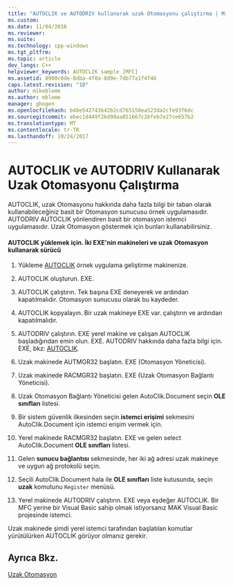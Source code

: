 ```yaml
---
title: "AUTOCLIK ve AUTODRIV kullanarak uzak Otomasyonu çalıştırma | Microsoft Docs"
ms.custom: 
ms.date: 11/04/2016
ms.reviewer: 
ms.suite: 
ms.technology: cpp-windows
ms.tgt_pltfrm: 
ms.topic: article
dev_langs: C++
helpviewer_keywords: AUTOCLIK sample [MFC]
ms.assetid: 8900c0de-8dba-4f0a-8d9e-7db77a1f4f46
caps.latest.revision: "10"
author: mikeblome
ms.author: mblome
manager: ghogen
ms.openlocfilehash: b48e542743642b2cd765150ea523da2cfe93f6dc
ms.sourcegitcommit: ebec1d449f2bd98aa851667c2bfeb7e27ce657b2
ms.translationtype: MT
ms.contentlocale: tr-TR
ms.lasthandoff: 10/24/2017
---
```

# <a name="running-remote-automation-using-autoclik-and-autodriv"></a>AUTOCLIK ve AUTODRIV Kullanarak Uzak Otomasyonu Çalıştırma
AUTOCLIK, uzak Otomasyonu hakkında daha fazla bilgi bir taban olarak kullanabileceğiniz basit bir Otomasyon sunucusu örnek uygulamasıdır. AUTODRIV AUTOCLIK yönlendiren basit bir otomasyon istemci uygulamasıdır. Uzak Otomasyon göstermek için bunları kullanabilirsiniz.  
  
#### <a name="to-install-autoclikexe-on-two-machines-and-drive-it-using-remote-automation"></a>AUTOCLIK yüklemek için. İki EXE'nin makineleri ve uzak Otomasyon kullanarak sürücü  
  
1.  Yükleme [AUTOCLIK](../visual-cpp-samples.md) örnek uygulama geliştirme makinenize.  
  
2.  AUTOCLIK oluşturun. EXE.  
  
3.  AUTOCLIK çalıştırın. Tek başına EXE deneyerek ve ardından kapatılmalıdır. Otomasyon sunucusu olarak bu kaydeder.  
  
4.  AUTOCLIK kopyalayın. Bir uzak makineye EXE var. çalıştırın ve ardından kapatılmalıdır.  
  
5.  AUTODRIV çalıştırın. EXE yerel makine ve çalışan AUTOCLIK başladığından emin olun. EXE. AUTODRIV hakkında daha fazla bilgi için. EXE, bkz: [AUTOCLIK](../visual-cpp-samples.md).  
  
6.  Uzak makinede AUTMGR32 başlatın. EXE (Otomasyon Yöneticisi).  
  
7.  Uzak makinede RACMGR32 başlatın. EXE (Uzak Otomasyon Bağlantı Yöneticisi).  
  
8.  Uzak Otomasyon Bağlantı Yöneticisi gelen AutoClik.Document seçin **OLE sınıfları** listesi.  
  
9. Bir sistem güvenlik ilkesinden seçin **istemci erişimi** sekmesini AutoClik.Document için istemci erişim vermek için.  
  
10. Yerel makinede RACMGR32 başlatın. EXE ve gelen select AutoClik.Document **OLE sınıfları** listesi.  
  
11. Gelen **sunucu bağlantısı** sekmesinde, her iki ağ adresi uzak makineye ve uygun ağ protokolü seçin.  
  
12. Seçili AutoClik.Document hala ile **OLE sınıfları** liste kutusunda, seçin **uzak** komutunu `Register` menüsü.  
  
13. Yerel makinede AUTODRIV çalıştırın. EXE veya eşdeğer AUTOCLIK. Bir MFC yerine bir Visual Basic sahip olmak istiyorsanız MAK Visual Basic projesinde istemci.  
  
 Uzak makinede şimdi yerel istemci tarafından başlatılan komutlar yürütülürken AUTOCLIK görüyor olmanız gerekir.  
  
## <a name="see-also"></a>Ayrıca Bkz.  
 [Uzak Otomasyon](../mfc/remote-automation.md)

